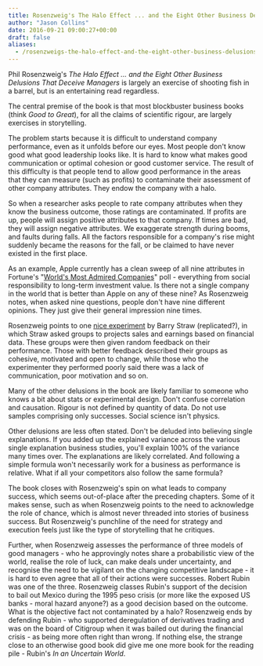 ```yaml
---
title: Rosenzweig's The Halo Effect ... and the Eight Other Business Delusions That Deceive Managers
author: "Jason Collins"
date: 2016-09-21 09:00:27+00:00
draft: false
aliases:
  - /rosenzweigs-the-halo-effect-and-the-eight-other-business-delusions-that-deceive-managers
---
```


Phil Rosenzweig's *The Halo Effect ... and the Eight Other Business Delusions That Deceive Managers* is largely an exercise of shooting fish in a barrel, but is an entertaining read regardless.

The central premise of the book is that most blockbuster business books (think *Good to Great*), for all the claims of scientific rigour, are largely exercises in storytelling.

The problem starts because it is difficult to understand company performance, even as it unfolds before our eyes. Most people don't know good what good leadership looks like. It is hard to know what makes good communication or optimal cohesion or good customer service. The result of this difficulty is that people tend to allow good performance in the areas that they can measure (such as profits) to contaminate their assessment of other company attributes. They endow the company with a halo.

So when a researcher asks people to rate company attributes when they know the business outcome, those ratings are contaminated. If profits are up, people will assign positive attributes to that company. If times are bad, they will assign negative attributes. We exaggerate strength during booms, and faults during falls. All the factors responsible for a company's rise might suddenly became the reasons for the fall, or be claimed to have never existed in the first place.

As an example, Apple currently has a clean sweep of all nine attributes in Fortune's "[World's Most Admired Companies](http://fortune.com/worlds-most-admired-companies/)" poll - everything from social responsibility to long-term investment value. Is there not a single company in the world that is better than Apple on any of these nine? As Rosenzweig notes, when asked nine questions, people don't have nine different opinions. They just give their general impression nine times.

Rosenzweig points to one [nice experiment](http://www.sciencedirect.com/science/article/pii/0030507375900604) by Barry Straw (replicated?), in which Straw asked groups to projects sales and earnings based on financial data. These groups were then given random feedback on their performance. Those with better feedback described their groups as cohesive, motivated and open to change, while those who the experimenter they performed poorly said there was a lack of communication, poor motivation and so on.

Many of the other delusions in the book are likely familiar to someone who knows a bit about stats or experimental design. Don't confuse correlation and causation. Rigour is not defined by quantity of data. Do not use samples comprising only successes. Social science isn't physics.

Other delusions are less often stated. Don't be deluded into believing single explanations. If you added up the explained variance across the various single explanation business studies, you'll explain 100% of the variance many times over. The explanations are likely correlated. And following a simple formula won't necessarily work for a business as performance is relative. What if all your competitors also follow the same formula?

The book closes with Rosenzweig's spin on what leads to company success, which seems out-of-place after the preceding chapters. Some of it makes sense, such as when Rosenzweig points to the need to acknowledge the role of chance, which is almost never threaded into stories of business success. But Rosenzweig's punchline of the need for strategy and execution feels just like the type of storytelling that he critiques.

Further, when Rosenzweig assesses the performance of three models of good managers - who he approvingly notes share a probabilistic view of the world, realise the role of luck, can make deals under uncertainty, and recognise the need to be vigilant on the changing competitive landscape - it is hard to even agree that all of their actions were successes. Robert Rubin was one of the three. Rosenzweig classes Rubin's support of the decision to bail out Mexico during the 1995 peso crisis (or more like the exposed US banks - moral hazard anyone?) as a good decision based on the outcome. What is the objective fact not contaminated by a halo? Rosenzweig ends by defending Rubin - who supported deregulation of derivatives trading and was on the board of Citigroup when it was bailed out during the financial crisis - as being more often right than wrong. If nothing else, the strange close to an otherwise good book did give me one more book for the reading pile - Rubin's *In an Uncertain World*.
